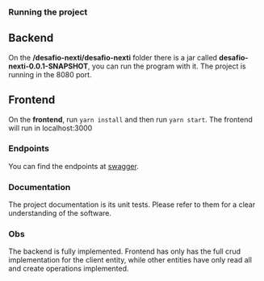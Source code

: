 ### Running the project

## Backend
On the **/desafio-nexti/desafio-nexti** folder there is a jar called **desafio-nexti-0.0.1-SNAPSHOT**, you can run the program with it.
The project is running in the 8080 port.

## Frontend

On the **frontend**, run `yarn install` and then run `yarn start`. The frontend will run in localhost:3000

### Endpoints
You can find the endpoints at [swagger](http://localhost:8080/swagger-ui.html#/). 

### Documentation
The project documentation is its unit tests. Please refer to them for a clear understanding of the software.
  
### Obs

The backend is fully implemented.
Frontend has only has the full crud implementation for the client entity, while other entities have only read all and create operations implemented.
